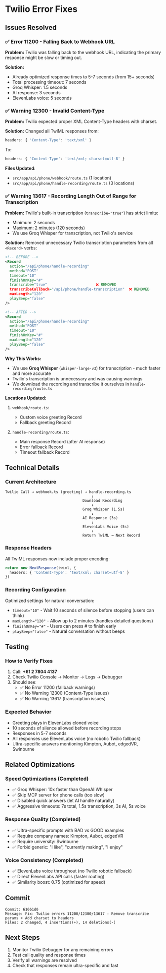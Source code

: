 # Twilio Error Fixes

## Issues Resolved

### ✅ Error 11200 - Falling Back to Webhook URL
**Problem:** Twilio was falling back to the webhook URL, indicating the primary response might be slow or timing out.

**Solution:** 
- Already optimized response times to 5-7 seconds (from 15+ seconds)
- Total processing timeout: 7 seconds
- Groq Whisper: 1.5 seconds
- AI response: 3 seconds
- ElevenLabs voice: 5 seconds

### ✅ Warning 12300 - Invalid Content-Type
**Problem:** Twilio expected proper XML Content-Type headers with charset.

**Solution:**
Changed all TwiML responses from:
```typescript
headers: { 'Content-Type': 'text/xml' }
```

To:
```typescript
headers: { 'Content-Type': 'text/xml; charset=utf-8' }
```

**Files Updated:**
- `src/app/api/phone/webhook/route.ts` (1 location)
- `src/app/api/phone/handle-recording/route.ts` (3 locations)

### ✅ Warning 13617 - Recording Length Out of Range for Transcription
**Problem:** Twilio's built-in transcription (`transcribe="true"`) has strict limits:
- Minimum: 2 seconds
- Maximum: 2 minutes (120 seconds)
- We use Groq Whisper for transcription, not Twilio's service

**Solution:**
Removed unnecessary Twilio transcription parameters from all `<Record>` verbs:
```xml
<!-- BEFORE -->
<Record 
  action="/api/phone/handle-recording"
  method="POST"
  timeout="10"
  finishOnKey="#"
  transcribe="true"                      ❌ REMOVED
  transcribeCallback="/api/phone/handle-transcription"  ❌ REMOVED
  maxLength="120"
  playBeep="false"
/>

<!-- AFTER -->
<Record 
  action="/api/phone/handle-recording"
  method="POST"
  timeout="10"
  finishOnKey="#"
  maxLength="120"
  playBeep="false"
/>
```

**Why This Works:**
- We use **Groq Whisper** (`whisper-large-v3`) for transcription - much faster and more accurate
- Twilio's transcription is unnecessary and was causing warnings
- We download the recording and transcribe it ourselves in `handle-recording/route.ts`

**Locations Updated:**
1. `webhook/route.ts`:
   - Custom voice greeting Record
   - Fallback greeting Record
   
2. `handle-recording/route.ts`:
   - Main response Record (after AI response)
   - Error fallback Record
   - Timeout fallback Record

## Technical Details

### Current Architecture
```
Twilio Call → webhook.ts (greeting) → handle-recording.ts
                                       ↓
                                   Download Recording
                                       ↓
                                   Groq Whisper (1.5s)
                                       ↓
                                   AI Response (3s)
                                       ↓
                                   ElevenLabs Voice (5s)
                                       ↓
                                   Return TwiML → Next Record
```

### Response Headers
All TwiML responses now include proper encoding:
```typescript
return new NextResponse(twiml, {
  headers: { 'Content-Type': 'text/xml; charset=utf-8' }
})
```

### Recording Configuration
Optimized settings for natural conversation:
- `timeout="10"` - Wait 10 seconds of silence before stopping (users can think)
- `maxLength="120"` - Allow up to 2 minutes (handles detailed questions)
- `finishOnKey="#"` - Users can press # to finish early
- `playBeep="false"` - Natural conversation without beeps

## Testing

### How to Verify Fixes
1. Call: **+61 2 7804 4137**
2. Check Twilio Console → Monitor → Logs → Debugger
3. Should see:
   - ✅ No Error 11200 (fallback warnings)
   - ✅ No Warning 12300 (Content-Type issues)
   - ✅ No Warning 13617 (transcription issues)

### Expected Behavior
- Greeting plays in ElevenLabs cloned voice
- 10 seconds of silence allowed before recording stops
- Responses in 5-7 seconds
- All responses use ElevenLabs voice (no robotic Twilio fallback)
- Ultra-specific answers mentioning Kimpton, Aubot, edgedVR, Swinburne

## Related Optimizations

### Speed Optimizations (Completed)
- ✅ Groq Whisper: 10x faster than OpenAI Whisper
- ✅ Skip MCP server for phone calls (too slow)
- ✅ Disabled quick answers (let AI handle naturally)
- ✅ Aggressive timeouts: 7s total, 1.5s transcription, 3s AI, 5s voice

### Response Quality (Completed)
- ✅ Ultra-specific prompts with BAD vs GOOD examples
- ✅ Require company names: Kimpton, Aubot, edgedVR
- ✅ Require university: Swinburne
- ✅ Forbid generic: "I like", "currently making", "I enjoy"

### Voice Consistency (Completed)
- ✅ ElevenLabs voice throughout (no Twilio robotic fallback)
- ✅ Direct ElevenLabs API calls (faster routing)
- ✅ Similarity boost: 0.75 (optimized for speed)

## Commit
```
Commit: 61661d0
Message: Fix: Twilio errors 11200/12300/13617 - Remove transcribe params + Add charset to headers
Files: 2 changed, 4 insertions(+), 14 deletions(-)
```

## Next Steps
1. Monitor Twilio Debugger for any remaining errors
2. Test call quality and response times
3. Verify all warnings are resolved
4. Check that responses remain ultra-specific and fast
